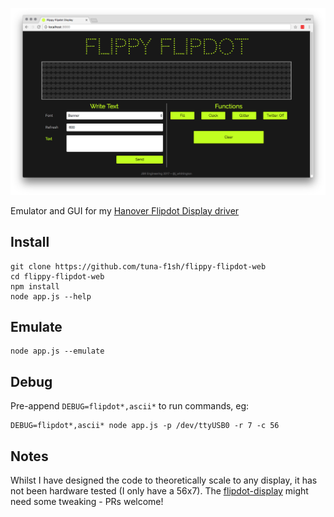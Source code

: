 ![App preview](public/img/preview.png)

Emulator and GUI for my [Hanover Flipdot Display
driver](https://github.com/tuna-f1sh/node-flipdot)

## Install

```
git clone https://github.com/tuna-f1sh/flippy-flipdot-web
cd flippy-flipdot-web
npm install
node app.js --help
```

## Emulate

```
node app.js --emulate
```

## Debug

Pre-append `DEBUG=flipdot*,ascii*` to run commands, eg:

```
DEBUG=flipdot*,ascii* node app.js -p /dev/ttyUSB0 -r 7 -c 56
```

## Notes

Whilst I have designed the code to theoretically scale to any display, it has
not been hardware tested (I only have a 56x7). The
[flipdot-display](https://github.com/tuna-f1sh/node-flipdot) might need some
tweaking - PRs welcome!
